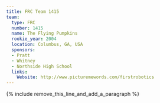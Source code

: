 ```yaml
---
title: FRC Team 1415
team:
  type: FRC
  number: 1415
  name: The Flying Pumpkins
  rookie_year: 2004
  location: Columbus, GA, USA
  sponsors:
  - Pratt
  - Whitney
  - Northside High School
  links:
    Website: http://www.picturemewords.com/firstrobotics
---
```


{% include remove_this_line_and_add_a_paragraph %}